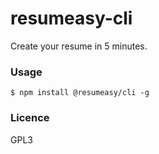 resumeasy-cli
=============

Create your resume in 5 minutes.

### Usage

```
$ npm install @resumeasy/cli -g
```

### Licence

GPL3<Plug>

